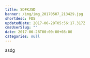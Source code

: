 ```yaml
---
title: SDFKJSD
banner: /img/img_20170507_213429.jpg
shortdesc: FDS
updatedDate: 2017-06-28T05:56:17.317Z
cmsUserSlug: ""
date: 2017-06-28T00:00:00+08:00
categories: null
---
```


asdg